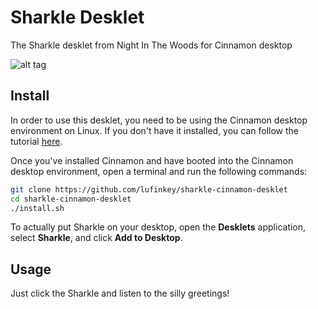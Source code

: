 # Sharkle Desklet
The Sharkle desklet from Night In The Woods for Cinnamon desktop

![alt tag](https://raw.githubusercontent.com/lufinkey/sharkle-cinnamon-desklet/master/preview.gif)

## Install

In order to use this desklet, you need to be using the Cinnamon desktop environment on Linux. If you don't have it installed, you can follow the tutorial [here](https://www.lifewire.com/install-cinnamon-on-ubuntu-4125605).

Once you've installed Cinnamon and have booted into the Cinnamon desktop environment, open a terminal and run the following commands:

``` bash
git clone https://github.com/lufinkey/sharkle-cinnamon-desklet
cd sharkle-cinnamon-desklet
./install.sh
```

To actually put Sharkle on your desktop, open the **Desklets** application, select **Sharkle**, and click **Add to Desktop**.

## Usage

Just click the Sharkle and listen to the silly greetings!
